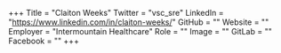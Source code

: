 +++
Title = "Claiton Weeks"
Twitter = "vsc_sre"
LinkedIn = "https://www.linkedin.com/in/claiton-weeks/"
GitHub = ""
Website = ""
Employer = "Intermountain Healthcare"
Role = ""
Image = ""
GitLab = ""
Facebook = ""
+++
